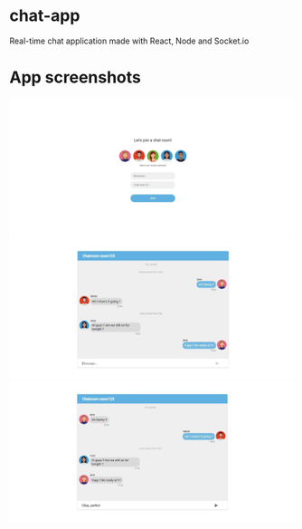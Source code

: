 # chat-app
 Real-time chat application made with React, Node and Socket.io

# App screenshots


![Screenshot](screenshots/join-form.jpg)
![Screenshot](screenshots/chat.jpg)
![Screenshot](screenshots/reply.jpg)
